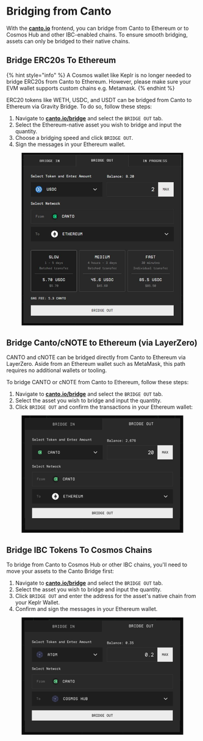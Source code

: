 # Bridging from Canto

With the [**canto.io**](https://canto.io/bridge) frontend, you can bridge from Canto to Ethereum or to Cosmos Hub and other IBC-enabled chains. To ensure smooth bridging, assets can only be bridged to their native chains.

## Bridge ERC20s To Ethereum <a href="#erc20" id="erc20"></a>

{% hint style="info" %}
A Cosmos wallet like Keplr is no longer needed to bridge ERC20s from Canto to Ethereum. However, please make sure your EVM wallet supports custom chains e.g. Metamask.
{% endhint %}

ERC20 tokens like WETH, USDC, and USDT can be bridged from Canto to Ethereum via Gravity Bridge.  To do so, follow these steps:

1. Navigate to [**canto.io/bridge**](https://canto.io/bridge) and select the `BRIDGE OUT` tab.
2. Select the Ethereum-native asset you wish to bridge and input the quantity.
3. Choose a bridging speed and click `BRIDGE OUT`.
4. Sign the messages in your Ethereum wallet.

<figure><img src="../../.gitbook/assets/bridge-out-v3.JPG" alt=""><figcaption></figcaption></figure>

## Bridge Canto/cNOTE to Ethereum (via LayerZero) <a href="#ofts" id="ofts"></a>

CANTO and cNOTE can be bridged directly from Canto to Ethereum via LayerZero. Aside from an Ethereum wallet such as MetaMask, this path requires no additional wallets or tooling.

To bridge CANTO or cNOTE from Canto to Ethereum, follow these steps:

1. Navigate to [**canto.io/bridge**](https://canto.io/bridge) and select the `BRIDGE OUT` tab.
2. Select the asset you wish to bridge and input the quantity.
3. Click `BRIDGE OUT` and confirm the transactions in your Ethereum wallet:

<figure><img src="../../.gitbook/assets/bridge-out.png" alt=""><figcaption></figcaption></figure>

## Bridge IBC Tokens To Cosmos Chains <a href="#ibc" id="ibc"></a>

To bridge from Canto to Cosmos Hub or other IBC chains, you'll need to move your assets to the Canto Bridge first:

1. Navigate to [**canto.io/bridge**](https://canto.io/bridge) and select the `BRIDGE OUT` tab.
2. Select the asset you wish to bridge and input the quantity.
3. Click `BRIDGE OUT` and enter the address for the asset's native chain from your Keplr Wallet.
4. Confirm and sign the messages in your Ethereum wallet.

<figure><img src="../../.gitbook/assets/bridge-out-cosmos.png" alt=""><figcaption></figcaption></figure>
